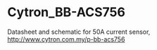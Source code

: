 # Cytron_BB-ACS756
Datasheet and schematic for 50A current sensor, http://www.cytron.com.my/p-bb-acs756
